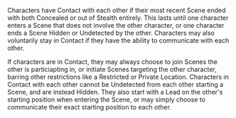 Characters have Contact with each other if their most recent Scene ended with both Concealed or out of Stealth entirely. This lasts until one character enters a Scene that does not involve the other character, or one character ends a Scene Hidden or Undetected by the other. Characters may also voluntarily stay in Contact if they have the ability to communicate with each other.

If characters are in Contact, they may always choose to join Scenes the other is particiapting in, or initiate Scenes targeting the other character, barring other restrictions like a Restricted or Private Location. Characters in Contact with each other cannot be Undetected from each other starting a Scene, and are instead Hidden. They also start with a Lead on the other's starting position when entering the Scene, or may simply choose to communicate their exact starting position to each other.